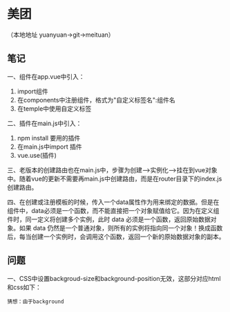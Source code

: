 # 美团
（本地地址 yuanyuan->git->meituan）

## 笔记
一、组件在app.vue中引入：
1. import组件
2. 在components中注册组件，格式为"自定义标签名":组件名
3. 在temple中使用自定义标签

二、插件在main.js中引入：
1. npm install 要用的插件
2. 在main.js中import 插件
3. vue.use(插件)

三、老版本的创建路由也在main.js中，步骤为创建-->实例化-->挂在到vue对象中。随着vue的更新不需要再main.js中创建路由，而是在router目录下的index.js创建路由。

四、在创建或注册模板的时候，传入一个data属性作为用来绑定的数据。但是在组件中，data必须是一个函数，而不能直接把一个对象赋值给它。因为在定义组件时，同一定义将创建多个实例，此时 data 必须是一个函数，返回原始数据对象。如果 data 仍然是一个普通对象，则所有的实例将指向同一个对象！换成函数后，每当创建一个实例时，会调用这个函数，返回一个新的原始数据对象的副本。

## 问题
一、CSS中设置backgroud-size和background-position无效，这部分对应html和css如下：
    
    猜想：由于background
